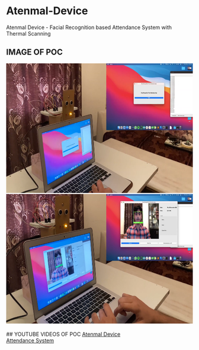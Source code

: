 # Atenmal-Device
Atenmal Device - Facial Recognition based Attendance System with Thermal Scanning 
<br>
## IMAGE OF POC 
<img src="Screenshot (122).png" width="800" height="350">
<br>
<img src="Screenshot (123).png" width="800" height="350">
<br>
<br>
## YOUTUBE VIDEOS OF POC
<a href="https://youtu.be/YH4mp1IZdds">Atenmal Device</a>
<br>
<a href="https://youtu.be/QtNxhvfP32E">Attendance System</a>
